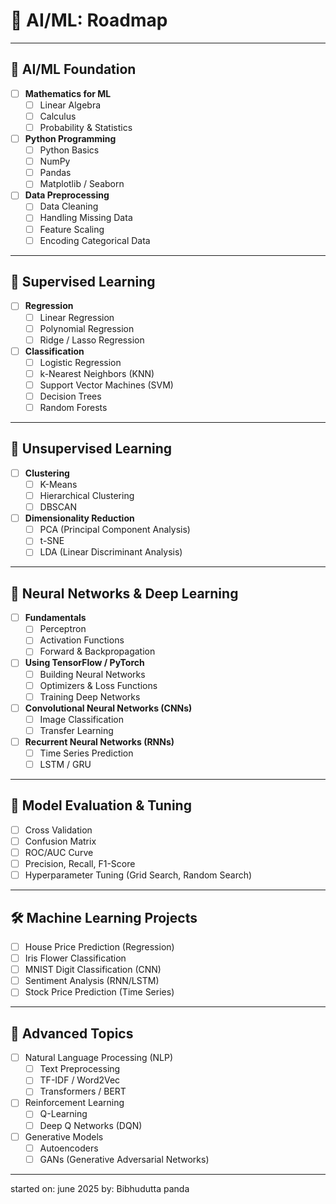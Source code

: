 # 📘 AI/ML: Roadmap

---

## 🔰 AI/ML Foundation

- [ ] **Mathematics for ML**
  - [ ] Linear Algebra
  - [ ] Calculus
  - [ ] Probability & Statistics

- [ ] **Python Programming**
  - [ ] Python Basics
  - [ ] NumPy
  - [ ] Pandas
  - [ ] Matplotlib / Seaborn

- [ ] **Data Preprocessing**
  - [ ] Data Cleaning
  - [ ] Handling Missing Data
  - [ ] Feature Scaling
  - [ ] Encoding Categorical Data

---

## 🔎 Supervised Learning

- [ ] **Regression**
  - [ ] Linear Regression
  - [ ] Polynomial Regression
  - [ ] Ridge / Lasso Regression

- [ ] **Classification**
  - [ ] Logistic Regression
  - [ ] k-Nearest Neighbors (KNN)
  - [ ] Support Vector Machines (SVM)
  - [ ] Decision Trees
  - [ ] Random Forests

---

## 🤖 Unsupervised Learning

- [ ] **Clustering**
  - [ ] K-Means
  - [ ] Hierarchical Clustering
  - [ ] DBSCAN

- [ ] **Dimensionality Reduction**
  - [ ] PCA (Principal Component Analysis)
  - [ ] t-SNE
  - [ ] LDA (Linear Discriminant Analysis)

---

## 🧠 Neural Networks & Deep Learning

- [ ] **Fundamentals**
  - [ ] Perceptron
  - [ ] Activation Functions
  - [ ] Forward & Backpropagation

- [ ] **Using TensorFlow / PyTorch**
  - [ ] Building Neural Networks
  - [ ] Optimizers & Loss Functions
  - [ ] Training Deep Networks

- [ ] **Convolutional Neural Networks (CNNs)**
  - [ ] Image Classification
  - [ ] Transfer Learning

- [ ] **Recurrent Neural Networks (RNNs)**
  - [ ] Time Series Prediction
  - [ ] LSTM / GRU

---

## 🧪 Model Evaluation & Tuning

- [ ] Cross Validation
- [ ] Confusion Matrix
- [ ] ROC/AUC Curve
- [ ] Precision, Recall, F1-Score
- [ ] Hyperparameter Tuning (Grid Search, Random Search)

---

## 🛠️ Machine Learning Projects

- [ ] House Price Prediction (Regression)
- [ ] Iris Flower Classification
- [ ] MNIST Digit Classification (CNN)
- [ ] Sentiment Analysis (RNN/LSTM)
- [ ] Stock Price Prediction (Time Series)

---

## 🧠 Advanced Topics

- [ ] Natural Language Processing (NLP)
  - [ ] Text Preprocessing
  - [ ] TF-IDF / Word2Vec
  - [ ] Transformers / BERT

- [ ] Reinforcement Learning
  - [ ] Q-Learning
  - [ ] Deep Q Networks (DQN)

- [ ] Generative Models
  - [ ] Autoencoders
  - [ ] GANs (Generative Adversarial Networks)

---

started on: june 2025
by: Bibhudutta panda 
